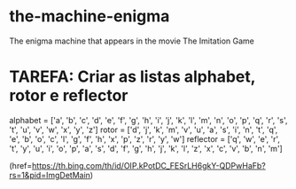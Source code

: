 # the-machine-enigma
The enigma machine that appears in the movie The Imitation Game

# TAREFA: Criar as listas alphabet, rotor e reflector
alphabet = ['a', 'b', 'c', 'd', 'e', 'f', 'g', 'h', 'i', 'j', 'k', 'l', 'm', 'n', 'o', 'p', 'q', 'r', 's', 't', 'u', 'v', 'w', 'x', 'y', 'z']
rotor = ['d', 'j', 'k', 'm', 'v', 'u', 'a', 's', 'i', 'n', 't', 'q', 'e', 'b', 'o', 'c', 'l', 'g', 'f', 'h', 'x', 'p', 'z', 'r', 'y', 'w']
reflector = ['q', 'w', 'e', 'r', 't', 'y', 'u', 'i', 'o', 'p', 'a', 's', 'd', 'f', 'g', 'h', 'j', 'k', 'l', 'z', 'x', 'c', 'v', 'b', 'n', 'm']

(href=https://th.bing.com/th/id/OIP.kPotDC_FESrLH6gkY-QDPwHaFb?rs=1&pid=ImgDetMain)
